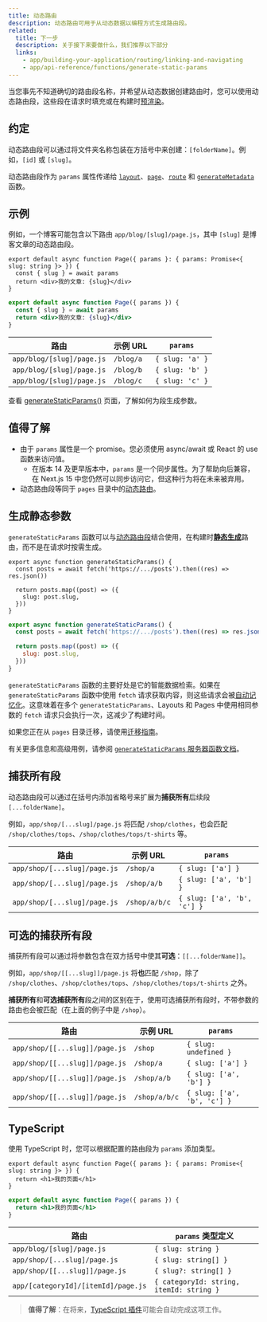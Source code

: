 ```yaml
---
title: 动态路由
description: 动态路由可用于从动态数据以编程方式生成路由段。
related:
  title: 下一步
  description: 关于接下来要做什么，我们推荐以下部分
  links:
    - app/building-your-application/routing/linking-and-navigating
    - app/api-reference/functions/generate-static-params
---
```


当您事先不知道确切的路由段名称，并希望从动态数据创建路由时，您可以使用动态路由段，这些段在请求时填充或在构建时[预渲染](#生成静态参数)。

## 约定

动态路由段可以通过将文件夹名称包装在方括号中来创建：`[folderName]`。例如，`[id]` 或 `[slug]`。

动态路由段作为 `params` 属性传递给 [`layout`](/docs/nextjs-cn/app/api-reference/file-conventions/layout)、[`page`](/docs/nextjs-cn/app/api-reference/file-conventions/page)、[`route`](/docs/nextjs-cn/app/building-your-application/routing/index/route-handlers) 和 [`generateMetadata`](/docs/nextjs-cn/app/api-reference/functions/generate-metadata#generatemetadata-function) 函数。

## 示例

例如，一个博客可能包含以下路由 `app/blog/[slug]/page.js`，其中 `[slug]` 是博客文章的动态路由段。

```tsx switcher
export default async function Page({ params }: { params: Promise<{ slug: string }> }) {
  const { slug } = await params
  return <div>我的文章: {slug}</div>
}
```

```jsx switcher
export default async function Page({ params }) {
  const { slug } = await params
  return <div>我的文章: {slug}</div>
}
```

| 路由                      | 示例 URL  | `params`        |
| ------------------------- | --------- | --------------- |
| `app/blog/[slug]/page.js` | `/blog/a` | `{ slug: 'a' }` |
| `app/blog/[slug]/page.js` | `/blog/b` | `{ slug: 'b' }` |
| `app/blog/[slug]/page.js` | `/blog/c` | `{ slug: 'c' }` |

查看 [generateStaticParams()](#生成静态参数) 页面，了解如何为段生成参数。

## 值得了解

- 由于 `params` 属性是一个 promise。您必须使用 async/await 或 React 的 use 函数来访问值。
  - 在版本 14 及更早版本中，`params` 是一个同步属性。为了帮助向后兼容，在 Next.js 15 中您仍然可以同步访问它，但这种行为将在未来被弃用。
- 动态路由段等同于 `pages` 目录中的[动态路由](/docs/nextjs-cn/pages/building-your-application/routing/dynamic-routes)。

## 生成静态参数

`generateStaticParams` 函数可以与[动态路由段](/docs/nextjs-cn/app/building-your-application/routing/index/dynamic-routes)结合使用，在构建时[**静态生成**](/docs/nextjs-cn/app/building-your-application/rendering/server-components#static-rendering-default)路由，而不是在请求时按需生成。

```tsx switcher
export async function generateStaticParams() {
  const posts = await fetch('https://.../posts').then((res) => res.json())

  return posts.map((post) => ({
    slug: post.slug,
  }))
}
```

```jsx switcher
export async function generateStaticParams() {
  const posts = await fetch('https://.../posts').then((res) => res.json())

  return posts.map((post) => ({
    slug: post.slug,
  }))
}
```

`generateStaticParams` 函数的主要好处是它的智能数据检索。如果在 `generateStaticParams` 函数中使用 `fetch` 请求获取内容，则这些请求会被[自动记忆化](/docs/nextjs-cn/app/deep-dive/caching#request-memoization)。这意味着在多个 `generateStaticParams`、Layouts 和 Pages 中使用相同参数的 `fetch` 请求只会执行一次，这减少了构建时间。

如果您正在从 `pages` 目录迁移，请使用[迁移指南](/docs/nextjs-cn/app/guides/migrating/app-router-migration#dynamic-paths-getstaticpaths)。

有关更多信息和高级用例，请参阅 [`generateStaticParams` 服务器函数文档](/docs/nextjs-cn/app/api-reference/functions/generate-static-params)。

## 捕获所有段

动态路由段可以通过在括号内添加省略号来扩展为**捕获所有**后续段 `[...folderName]`。

例如，`app/shop/[...slug]/page.js` 将匹配 `/shop/clothes`，也会匹配 `/shop/clothes/tops`、`/shop/clothes/tops/t-shirts` 等。

| 路由                         | 示例 URL      | `params`                    |
| ---------------------------- | ------------- | --------------------------- |
| `app/shop/[...slug]/page.js` | `/shop/a`     | `{ slug: ['a'] }`           |
| `app/shop/[...slug]/page.js` | `/shop/a/b`   | `{ slug: ['a', 'b'] }`      |
| `app/shop/[...slug]/page.js` | `/shop/a/b/c` | `{ slug: ['a', 'b', 'c'] }` |

## 可选的捕获所有段

捕获所有段可以通过将参数包含在双方括号中使其**可选**：`[[...folderName]]`。

例如，`app/shop/[[...slug]]/page.js` 将**也**匹配 `/shop`，除了 `/shop/clothes`、`/shop/clothes/tops`、`/shop/clothes/tops/t-shirts` 之外。

**捕获所有**和**可选捕获所有**段之间的区别在于，使用可选捕获所有段时，不带参数的路由也会被匹配（在上面的例子中是 `/shop`）。

| 路由                           | 示例 URL      | `params`                    |
| ------------------------------ | ------------- | --------------------------- |
| `app/shop/[[...slug]]/page.js` | `/shop`       | `{ slug: undefined }`       |
| `app/shop/[[...slug]]/page.js` | `/shop/a`     | `{ slug: ['a'] }`           |
| `app/shop/[[...slug]]/page.js` | `/shop/a/b`   | `{ slug: ['a', 'b'] }`      |
| `app/shop/[[...slug]]/page.js` | `/shop/a/b/c` | `{ slug: ['a', 'b', 'c'] }` |

## TypeScript

使用 TypeScript 时，您可以根据配置的路由段为 `params` 添加类型。

```tsx switcher
export default async function Page({ params }: { params: Promise<{ slug: string }> }) {
  return <h1>我的页面</h1>
}
```

```jsx switcher
export default async function Page({ params }) {
  return <h1>我的页面</h1>
}
```

| 路由                                | `params` 类型定义                        |
| ----------------------------------- | ---------------------------------------- |
| `app/blog/[slug]/page.js`           | `{ slug: string }`                       |
| `app/shop/[...slug]/page.js`        | `{ slug: string[] }`                     |
| `app/shop/[[...slug]]/page.js`      | `{ slug?: string[] }`                    |
| `app/[categoryId]/[itemId]/page.js` | `{ categoryId: string, itemId: string }` |

> **值得了解**：在将来，[TypeScript 插件](/docs/nextjs-cn/app/api-reference/config/typescript#ide-plugin)可能会自动完成这项工作。
